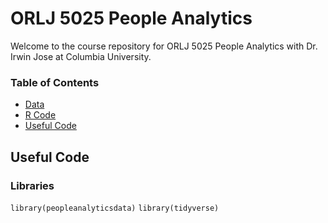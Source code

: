 # ORLJ 5025 People Analytics

Welcome to the course repository for ORLJ 5025 People Analytics with Dr. Irwin Jose at Columbia University. 

### Table of Contents 

* [Data](data) 
* [R Code](code) 
* [Useful Code](Useful_Code)





## Useful Code 

### Libraries 

`library(peopleanalyticsdata)`
`library(tidyverse)`
